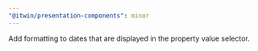 ```yaml
---
"@itwin/presentation-components": minor
---
```


Add formatting to dates that are displayed in the property value selector.
